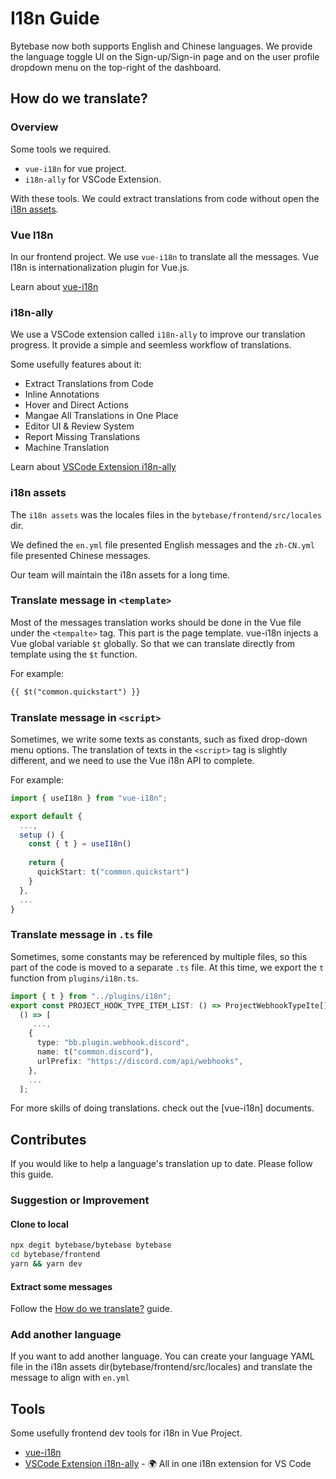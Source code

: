 # I18n Guide

Bytebase now both supports English and Chinese languages. We provide the language toggle UI on the Sign-up/Sign-in page and on the user profile dropdown menu on the top-right of the dashboard.

## How do we translate?

### Overview

Some tools we required.

* `vue-i18n` for vue project.
* `i18n-ally` for VSCode Extension.

With these tools. We could extract translations from code without open the [i18n assets](#i18n-assets).

### Vue I18n

In our frontend project. We use `vue-i18n` to translate all the messages. Vue I18n is internationalization plugin for Vue.js.

Learn about [vue-i18n](https://vue-i18n.intlify.dev/)

### i18n-ally

We use a VSCode extension called `i18n-ally` to improve our translation progress. It provide a simple and seemless workflow of translations.

Some usefully features about it:

* Extract Translations from Code
* Inline Annotations
* Hover and Direct Actions
* Mangae All Translations in One Place
* Editor UI & Review System
* Report Missing Translations
* Machine Translation

Learn about [VSCode Extension i18n-ally](https://marketplace.visualstudio.com/items?itemName=lokalise.i18n-ally)

### i18n assets

The `i18n assets` was the locales files in the `bytebase/frontend/src/locales` dir.

We defined the `en.yml` file presented English messages and the `zh-CN.yml` file presented Chinese messages.

Our team will maintain the i18n assets for a long time.

### Translate message in `<template>`

Most of the messages translation works should be done in the Vue file under the `<tempalte>` tag. This part is the page template. vue-i18n injects a Vue global variable `$t` globally. So that we can translate directly from template using the `$t` function.

For example:

```html
{{ $t("common.quickstart") }}
```

### Translate message in `<script>`

Sometimes, we write some texts as constants, such as fixed drop-down menu options. The translation of texts in the `<script>` tag is slightly different, and we need to use the Vue i18n API to complete.

For example:

```ts
import { useI18n } from "vue-i18n";

export default {
  ...,
  setup () {
    const { t } = useI18n()
    
    return {
      quickStart: t("common.quickstart")
    }
  },
  ...
}
```

### Translate message in `.ts` file

Sometimes, some constants may be referenced by multiple files, so this part of the code is moved to a separate `.ts` file. At this time, we export the `t` function from `plugins/i18n.ts`.

```ts
import { t } from "../plugins/i18n";
export const PROJECT_HOOK_TYPE_ITEM_LIST: () => ProjectWebhookTypeIte[] =
  () => [
     ...,
    {
      type: "bb.plugin.webhook.discord",
      name: t("common.discord"),
      urlPrefix: "https://discord.com/api/webhooks",
    },
    ...
  ];
```

For more skills of doing translations. check out the [vue-i18n] documents.

## Contributes

If you would like to help a language's translation up to date. Please follow this guide.

### Suggestion or Improvement

#### Clone to local

```bash
npx degit bytebase/bytebase bytebase
cd bytebase/frontend
yarn && yarn dev
```

#### Extract some messages

Follow the [How do we translate?](#how-do-we-translate) guide.

### Add another language

If you want to add another language. You can create your language YAML file in the i18n assets dir(bytebase/frontend/src/locales) and translate the message to align with `en.yml`

## Tools

Some usefully frontend dev tools for i18n in Vue Project.

* [vue-i18n](https://vue-i18n.intlify.dev/)
* [VSCode Extension i18n-ally](https://marketplace.visualstudio.com/items?itemName=lokalise.i18n-ally) - 🌍 All in one i18n extension for VS Code
